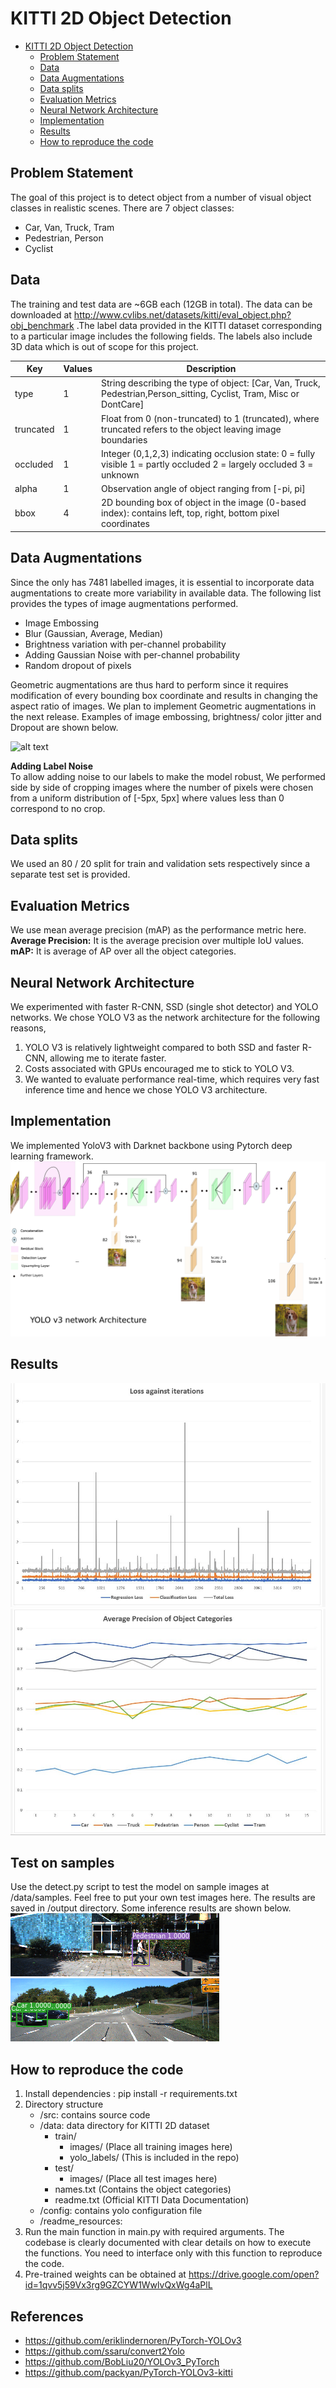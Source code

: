 # KITTI 2D Object Detection
- [KITTI 2D Object Detection](#kitti-2d-object-detection)
  * [Problem Statement](#problem-statement)
  * [Data](#data)
  * [Data Augmentations](#data-augmentations)
  * [Data splits](#data-splits)
  * [Evaluation Metrics](#evaluation-metrics)
  * [Neural Network Architecture](#neural-network-architecture)
  * [Implementation](#implementation)
  * [Results](#results)
  * [How to reproduce the code](#how-to-reproduce-the-code)
  
## Problem Statement
The goal of this project is to detect object from a number of visual object classes in realistic scenes. There are 7 object classes:
- Car, Van, Truck, Tram
- Pedestrian, Person
- Cyclist

## Data
The training and test data are ~6GB each (12GB in total). The data can be downloaded at http://www.cvlibs.net/datasets/kitti/eval_object.php?obj_benchmark .The label data provided in the KITTI dataset corresponding to a particular image includes the following fields. The labels also include 3D data which is out of scope for this project.


| Key       	| Values 	| Description                                                                                                           	|
|-----------	|--------	|-----------------------------------------------------------------------------------------------------------------------	|
| type      	| 1      	| String describing the type of object: [Car, Van, Truck, Pedestrian,Person_sitting, Cyclist, Tram, Misc or DontCare]   	|
| truncated 	| 1      	| Float from 0 (non-truncated) to 1 (truncated), where truncated refers to the object leaving image boundaries          	|
| occluded  	| 1      	| Integer (0,1,2,3) indicating occlusion state:  0 = fully visible 1 = partly occluded 2 = largely occluded 3 = unknown 	|
| alpha     	| 1      	| Observation angle of object ranging from [-pi, pi]                                                                    	|
| bbox      	| 4      	| 2D bounding box of object in the image (0-based index): contains left, top, right, bottom pixel coordinates           	|

## Data Augmentations
Since the only has 7481 labelled images, it is essential to incorporate data augmentations to create more variability in available data. The following list provides the types of image augmentations performed.
- Image Embossing
- Blur (Gaussian, Average, Median)
- Brightness variation with per-channel probability
- Adding Gaussian Noise with per-channel probability
- Random dropout of pixels

Geometric augmentations are thus hard to perform since it requires modification of every bounding box coordinate and results in changing the aspect ratio of images. We plan to implement Geometric augmentations in the next release. Examples of image embossing, brightness/ color jitter and Dropout are shown below.

![alt text](./readme_resources/augmentations_final.png)

**Adding Label Noise**  
To allow adding noise to our labels to make the model robust, We performed side by side of cropping images where the number of pixels were chosen from a uniform distribution of [-5px, 5px] where values less than 0 correspond to no crop.

## Data splits
We used an 80 / 20 split for train and validation sets respectively since a separate test set is provided.

## Evaluation Metrics
We use mean average precision (mAP) as the performance metric here.  
**Average Precision:** It is the average precision over multiple IoU values.  
**mAP:** It is average of AP over all the object categories.  

## Neural Network Architecture
We experimented with faster R-CNN, SSD (single shot detector) and YOLO networks. We chose YOLO V3 as the network architecture for the following reasons,
1. YOLO V3 is relatively lightweight compared to both SSD and faster R-CNN, allowing me to iterate faster.
2. Costs associated with GPUs encouraged me to stick to YOLO V3.
3. We wanted to evaluate performance real-time, which requires very fast inference time and hence we chose YOLO V3 architecture.

## Implementation
We implemented YoloV3 with Darknet backbone using Pytorch deep learning framework.
![alt text](./readme_resources/yolov3.png)

## Results
![alt text](./readme_resources/exp1-loss-final.JPG)
![alt text](./readme_resources/exp3-ap.JPG)

## Test on samples
Use the detect.py script to test the model on sample images at /data/samples. Feel free to put your own test images here. The results are saved in /output directory. Some inference results are shown below.
![alt text](./output/0.png)
![alt text](./output/1.png)

## How to reproduce the code
1. Install dependencies : pip install -r requirements.txt
2. Directory structure
    * /src: contains source code
    * /data: data directory for KITTI 2D dataset 
      - train/
        - images/ (Place all training images here)
        - yolo_labels/ (This is included in the repo)
      - test/
        - images/ (Place all test images here)
      - names.txt (Contains the object categories)
      - readme.txt (Official KITTI Data Documentation)
    * /config: contains yolo configuration file
    * /readme_resources: 
3. Run the main function in main.py with required arguments. The codebase is clearly documented with clear details on how to execute the functions. You need to interface only with this function to reproduce the code.
4. Pre-trained weights can be obtained at https://drive.google.com/open?id=1qvv5j59Vx3rg9GZCYW1WwlvQxWg4aPlL

## References
- https://github.com/eriklindernoren/PyTorch-YOLOv3
- https://github.com/ssaru/convert2Yolo
- https://github.com/BobLiu20/YOLOv3_PyTorch
- https://github.com/packyan/PyTorch-YOLOv3-kitti
